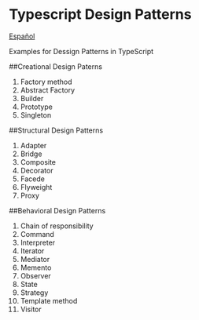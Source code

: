 # Typescript Design Patterns
[Español](README-es.md)

Examples for Dessign Patterns in TypeScript

##Creational Design Paterns

1. Factory method
1. Abstract Factory
1. Builder
1. Prototype
1. Singleton

##Structural Design Patterns

1. Adapter
1. Bridge
1. Composite
1. Decorator
1. Facede
1. Flyweight
1. Proxy

##Behavioral Design Patterns

1. Chain of responsibility
1. Command
1. Interpreter
1. Iterator
1. Mediator
1. Memento
1. Observer
1. State
1. Strategy
1. Template method
1. Visitor
